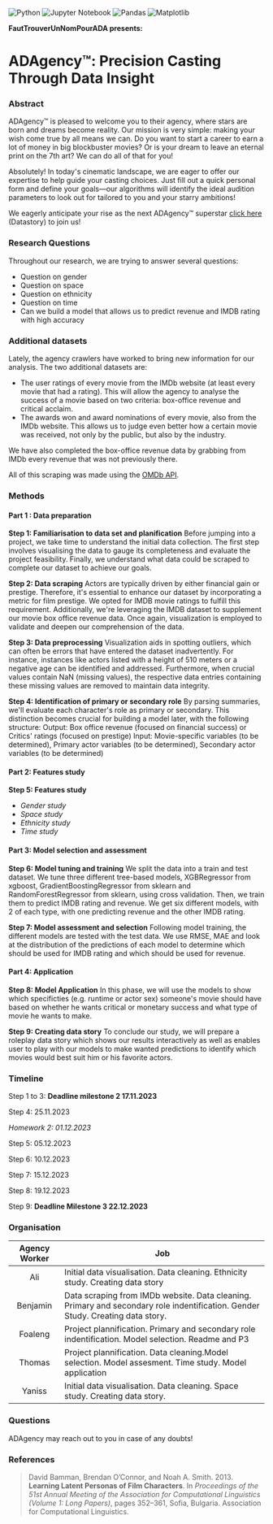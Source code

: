 ![Python](https://img.shields.io/badge/python-3670A0?style=for-the-badge&logo=python&logoColor=ffdd54)
![Jupyter Notebook](https://img.shields.io/badge/jupyter-%23FA0F00.svg?style=for-the-badge&logo=jupyter&logoColor=white)
![Pandas](https://img.shields.io/badge/pandas-%23150458.svg?style=for-the-badge&logo=pandas&logoColor=white)
![Matplotlib](https://img.shields.io/badge/Matplotlib-%23ffffff.svg?style=for-the-badge&logo=Matplotlib&logoColor=black)


**FautTrouverUnNomPourADA presents:**

# **ADAgency&trade;: Precision Casting Through Data Insight**

### Abstract

ADAgency&trade; is pleased to welcome you to their agency, where stars are born and dreams become reality. Our mission is very simple: making your wish come true by all means we can. Do you want to start a career to earn a lot of money in big blockbuster movies? Or is your dream to leave an eternal print on the 7th art? We can do all of that for you!

Absolutely! In today's cinematic landscape, we are eager to offer our expertise to help guide your casting choices. Just fill out a quick personal form and define your goals—our algorithms will identify the ideal audition parameters to look out for tailored to you and your starry ambitions!

We eagerly anticipate your rise as the next ADAgency&trade; superstar [click here](https://benjaminaouzir.github.io/adagency-inc/) (Datastory) to join us!

### Research Questions

Throughout our research, we are trying to answer several questions:
- Question on gender
- Question on space
- Question on ethnicity
- Question on time
- Can we build a model that allows us to predict revenue and IMDB rating with high accuracy

### Additional datasets

Lately, the agency crawlers have worked to bring new information for our analysis. The two additional datasets are:
- The user ratings of every movie from the IMDb website (at least every movie that had a rating). This will allow the agency to analyse the success of a movie based on two criteria: box-office revenue and critical acclaim.
- The awards won and award nominations of every movie, also from the IMDb website. This allows us to judge even better how a certain movie was received, not only by the public, but also by the industry.

We have also completed the box-office revenue data by grabbing from IMDb every revenue that was not previously there.

All of this scraping was made using the [OMDb API](https://www.omdbapi.com/).

### Methods

#### Part 1 : Data preparation
**Step 1: Familiarisation to data set and planification**
Before jumping into a project, we take time to understand the initial data collection. The first step involves visualising the data to gauge its completeness and evaluate the project feasibility. Finally, we understand what data could be scraped to complete our dataset to achieve our goals.

**Step 2: Data scraping**
Actors are typically driven by either financial gain or prestige. Therefore, it's essential to enhance our dataset by incorporating a metric for film prestige. We opted for IMDB movie ratings to fulfill this requirement. Additionally, we're leveraging the IMDB dataset to supplement our movie box office revenue data. Once again, visualization is employed to validate and deepen our comprehension of the data.

**Step 3: Data preprocessing**
Visualization aids in spotting outliers, which can often be errors that have entered the dataset inadvertently. For instance, instances like actors listed with a height of 510 meters or a negative age can be identified and addressed. Furthermore, when crucial values contain NaN (missing values), the respective data entries containing these missing values are removed to maintain data integrity.

**Step 4: Identification of primary or secondary role**
By parsing summaries, we'll evaluate each character's role as primary or secondary. This distinction becomes crucial for building a model later, with the following structure: 
Output: Box office revenue (focused on financial success) or Critics' ratings (focused on prestige) Input: Movie-specific variables (to be determined), Primary actor variables (to be determined), Secondary actor variables (to be determined)

#### Part 2: Features study
**Step 5: Features study**  
  - *Gender study*  
  - *Space study*  
  - *Ethnicity study*  
  - *Time study*  
  
#### Part 3: Model selection and assessment
**Step 6: Model tuning and training**
We split the data into a train and test dataset. We tune three different tree-based models, XGBRegressor from xgboost, GradientBoostingRegressor from sklearn and RandomForestRegressor from sklearn, using cross validation. Then, we train them to predict IMDB rating and revenue. We get six different models, with 2 of each type, with one predicting revenue and the other IMDB rating.

**Step 7: Model assessment and selection**
Following model training, the different models are tested with the test data. We use RMSE, MAE and look at the distribution of the predictions of each model to determine which should be used for IMDB rating and which should be used for revenue.

#### Part 4: Application
**Step 8: Model Application**
In this phase, we will use the models to show which specificties (e.g. runtime or actor sex) someone's movie should have based on whether he wants critical or monetary success and what type of movie he wants to make.

**Step 9: Creating data story**
To conclude our study, we will prepare a roleplay data story which shows our results interactively as well as enables user to play with our models to make wanted predictions to identify which movies would best suit him or his favorite actors.


### Timeline

Step 1 to 3: **Deadline milestone 2 17.11.2023**

Step 4: 25.11.2023

*Homework 2: 01.12.2023*

Step 5: 05.12.2023

Step 6: 10.12.2023

Step 7: 15.12.2023

Step 8: 19.12.2023

Step 9: **Deadline Milestone 3 22.12.2023**


### Organisation

| Agency Worker | Job |
|:-------------:|-----|
| Ali           | Initial data visualisation. Data cleaning. Ethnicity study. Creating data story|
| Benjamin      | Data scraping from IMDb website. Data cleaning. Primary and secondary role indentification. Gender Study. Creating data story. |
| Foaleng       | Project plannification. Primary and secondary role indentification. Model selection. Readme and P3|
| Thomas        | Project plannification. Data cleaning.Model selection. Model assesment. Time study. Model application|
| Yaniss        | Initial data visualisation. Data cleaning. Space study. Creating data story.|

### Questions

ADAgency may reach out to you in case of any doubts!

### References

> David Bamman, Brendan O’Connor, and Noah A. Smith. 2013. **Learning Latent Personas of Film Characters**. In *Proceedings of the 51st Annual Meeting of the Association for Computational Linguistics (Volume 1: Long Papers)*, pages 352–361, Sofia, Bulgaria. Association for Computational Linguistics.
